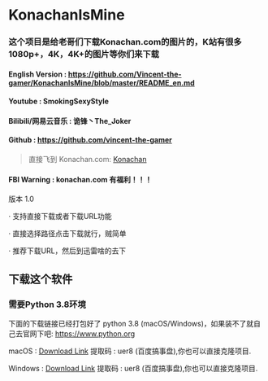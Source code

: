 # KonachanIsMine
### 这个项目是给老哥们下载Konachan.com的图片的，K站有很多1080p+，4K，4K+的图片等你们来下载

#### English Version : https://github.com/Vincent-the-gamer/KonachanIsMine/blob/master/README_en.md

#### Youtube : SmokingSexyStyle
#### Bilibili/网易云音乐 : 诡锋丶The_Joker

#### Github : https://github.com/vincent-the-gamer

>直接飞到 Konachan.com: [Konachan](http://konachan.net/post)

#### FBI Warning : konachan.com 有福利！！！


版本 1.0 

·  支持直接下载或者下载URL功能

·  直接选择路径点击下载就行，贼简单

·  推荐下载URL，然后到迅雷啥的去下

## 下载这个软件
### 需要Python 3.8环境
下面的下载链接已经打包好了 python 3.8 (macOS/Windows)，如果装不了就自己去官网下吧: https://www.python.org

macOS :  [Download Link](https://pan.baidu.com/s/1tjHCUY7pduMDp5j1qqwCAA) 提取码 : uer8  (百度搞事盘),你也可以直接克隆项目.

Windows : [Download Link](https://pan.baidu.com/s/1tjHCUY7pduMDp5j1qqwCAA) 提取码 : uer8  (百度搞事盘),你也可以直接克隆项目.
